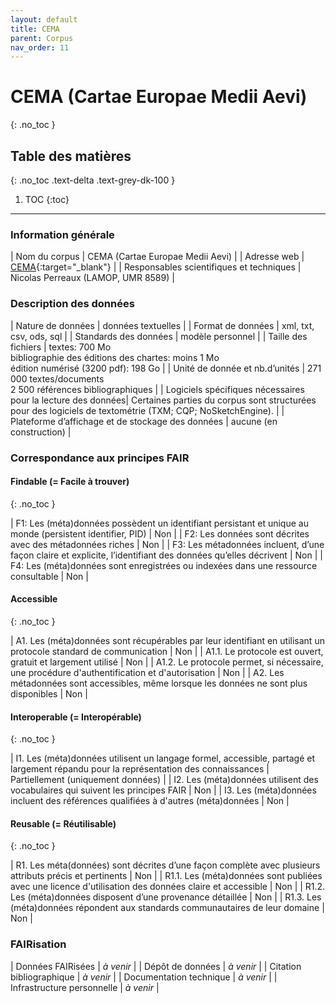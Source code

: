 ```yaml
---
layout: default
title: CEMA
parent: Corpus
nav_order: 11
---
```


# CEMA (Cartae Europae Medii Aevi) 
{: .no_toc }

## Table des matières
{: .no_toc .text-delta .text-grey-dk-100 }

1. TOC
{:toc}

---

### Information générale

| <span class="corpus-table-header-left">Nom du corpus</span>                           | CEMA (Cartae Europae Medii Aevi) |
| <span class="corpus-table-header-left">Adresse web</span>                             | [CEMA](https://cema.lamop.fr){:target="_blank"} |
| <span class="corpus-table-header-left">Responsables scientifiques et techniques</span> | Nicolas Perreaux (LAMOP, UMR 8589) |

### Description des données

| <span class="corpus-table-header-left">Nature de données</span>                                            | données textuelles |
| <span class="corpus-table-header-left">Format de données</span>                                            | xml, txt, csv, ods, sql |
| <span class="corpus-table-header-left">Standards des données</span>                                        | modèle personnel |
| <span class="corpus-table-header-left">Taille des fichiers</span>                                          | textes: 700 Mo <br/> bibliographie des éditions des chartes: moins 1 Mo <br/> édition numérisé (3200 pdf): 198 Go |
| <span class="corpus-table-header-left">Unité de donnée et nb.d’unités</span>                               | 271 000 textes/documents <br/> 2 500 références bibliographiques |
| <span class="corpus-table-header-left">Logiciels spécifiques nécessaires pour la lecture des données</span>| Certaines parties du corpus sont structurées pour des logiciels de textométrie (TXM; CQP; NoSketchEngine). |
| <span class="corpus-table-header-left">Plateforme d’affichage et de stockage des données</span>            | aucune (en construction) |

### Correspondance aux principes FAIR

#### Findable (= Facile à trouver)
{: .no_toc }

| F1: Les (méta)données possèdent un identifiant persistant et unique au monde (persistent identifier, PID)	  | <span class="overview-table-no">Non</span> |
| F2: Les données sont décrites avec des métadonnées riches													  | <span class="overview-table-no">Non</span> |
| F3: Les métadonnées incluent, d’une façon claire et explicite, l’identifiant des données qu’elles décrivent | <span class="overview-table-no">Non</span> |
| F4: Les (méta)données sont enregistrées ou indexées dans une ressource consultable						  | <span class="overview-table-no">Non</span> |

#### Accessible
{: .no_toc }

| A1. Les (méta)données sont récupérables par leur identifiant en utilisant un protocole standard de communication | <span class="overview-table-no">Non</span> |
| A1.1. Le protocole est ouvert, gratuit et largement utilisé													   | <span class="overview-table-no">Non</span> |
| A1.2. Le protocole permet, si nécessaire, une procédure d'authentification et d'autorisation					   | <span class="overview-table-no">Non</span> |
| A2. Les métadonnées sont accessibles, même lorsque les données ne sont plus disponibles						   | <span class="overview-table-no">Non</span> |

#### Interoperable (= Interopérable)
{: .no_toc }

| I1. Les (méta)données utilisent un langage formel, accessible, partagé et largement répandu pour la représentation des connaissances | <span class="overview-table-partially">Partiellement</span> <span class="sub-text">(uniquement données)</span> |
| I2. Les (méta)données utilisent des vocabulaires qui suivent les principes FAIR 													   | <span class="overview-table-no">Non</span> |
| I3. Les (méta)données incluent des références qualifiées à d'autres (méta)données 												   | <span class="overview-table-no">Non</span> |

#### Reusable (= Réutilisable)
{: .no_toc }

| R1. Les méta(données) sont décrites d’une façon complète avec plusieurs attributs précis et pertinents	| <span class="overview-table-no">Non</span> |
| R1.1. Les (méta)données sont publiées avec une licence d'utilisation des données claire et accessible 	| <span class="overview-table-no">Non</span> |
| R1.2. Les (méta)données disposent d’une provenance détaillée												| <span class="overview-table-no">Non</span> |
| R1.3. Les (méta)données répondent aux standards communautaires de leur domaine							| <span class="overview-table-no">Non</span> |

### FAIRisation

| <span class="corpus-table-header-left">Données FAIRisées</span>        	 | _à venir_ |
| <span class="corpus-table-header-left">Dépôt de données</span>         	 | _à venir_ |
| <span class="corpus-table-header-left">Citation bibliographique</span> 	 | _à venir_ |
| <span class="corpus-table-header-left">Documentation technique</span>   	 | _à venir_ |
| <span class="corpus-table-header-left">Infrastructure personnelle</span>   | _à venir_ |
